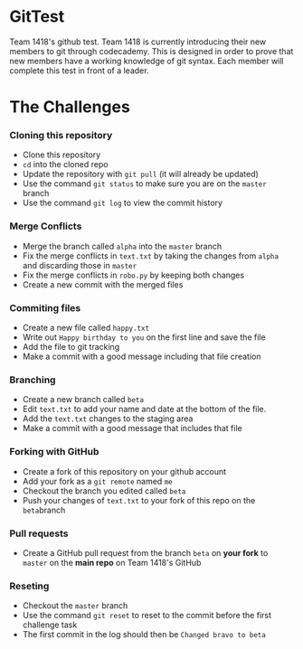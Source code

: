 # GitTest
Team 1418's github test. Team 1418 is currently introducing their new members to git through codecademy. This is designed in order to prove that new members have a working knowledge of git syntax. Each member will complete this test in front of a leader.

# The Challenges

### Cloning this repository

- Clone this repository
- `cd` into the cloned repo
- Update the repository with `git pull` (it will already be updated)
- Use the command `git status` to make sure you are on the `master` branch
- Use the command `git log` to view the commit history

### Merge Conflicts

- Merge the branch called `alpha` into the `master` branch
- Fix the merge conflicts in `text.txt` by taking the changes from `alpha` and discarding those in `master`
- Fix the merge conflicts in `robo.py` by keeping both changes
- Create a new commit with the merged files

### Commiting files

- Create a new file called `happy.txt`
- Write out `Happy birthday to you` on the first line and save the file
- Add the file to git tracking
- Make a commit with a good message including that file creation

### Branching

- Create a new branch called `beta`
- Edit `text.txt` to add your name and date at the bottom of the file.
- Add the `text.txt` changes to the staging area
- Make a commit with a good message that includes that file


### Forking with GitHub

- Create a fork of this repository on your github account
- Add your fork as a `git remote` named `me`
- Checkout the branch you edited called `beta`
- Push your changes of `text.txt` to your fork of this repo on the `beta`branch

### Pull requests

- Create a GitHub pull request from the branch `beta` on **your fork** to `master` on the **main repo** on Team 1418's GitHub

### Reseting

- Checkout the `master` branch
- Use the command `git reset` to reset to the commit before the first challenge task
- The first commit in the log should then be `Changed bravo to beta`
